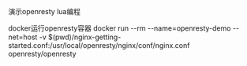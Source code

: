演示openresty lua编程

docker运行openresty容器
docker run --rm --name=openresty-demo --net=host -v $(pwd)/nginx-getting-started.conf:/usr/local/openresty/nginx/conf/nginx.conf openresty/openresty
